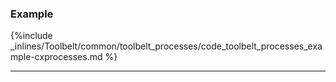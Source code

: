 <!-- post: -->


### Example

{%include _inlines/Toolbelt/common/toolbelt_processes/code_toolbelt_processes_example-cxprocesses.md %}

* * *

